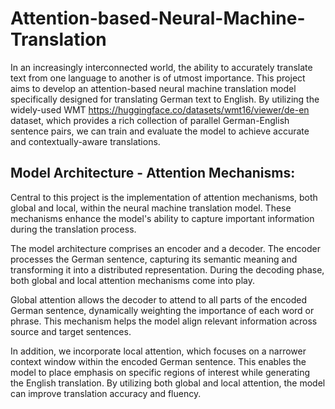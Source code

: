 # Attention-based-Neural-Machine-Translation

In an increasingly interconnected world, the ability to accurately translate text from one language to another is of utmost importance. This project aims to develop an attention-based neural machine translation model specifically designed for translating German text to English. By utilizing the widely-used WMT https://huggingface.co/datasets/wmt16/viewer/de-en dataset, which provides a rich collection of parallel German-English sentence pairs, we can train and evaluate the model to achieve accurate and contextually-aware translations.


## Model Architecture - Attention Mechanisms:
Central to this project is the implementation of attention mechanisms, both global and local, within the neural machine translation model. These mechanisms enhance the model's ability to capture important information during the translation process.

The model architecture comprises an encoder and a decoder. The encoder processes the German sentence, capturing its semantic meaning and transforming it into a distributed representation. During the decoding phase, both global and local attention mechanisms come into play.

Global attention allows the decoder to attend to all parts of the encoded German sentence, dynamically weighting the importance of each word or phrase. This mechanism helps the model align relevant information across source and target sentences.

In addition, we incorporate local attention, which focuses on a narrower context window within the encoded German sentence. This enables the model to place emphasis on specific regions of interest while generating the English translation. By utilizing both global and local attention, the model can improve translation accuracy and fluency.

